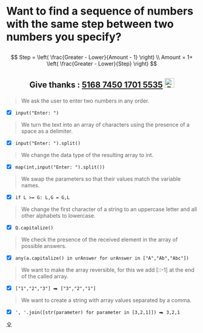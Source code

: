 # <p id="UP">Want to find a sequence of numbers with the same step between two numbers you specify?</p>

$$ Step = \left( \frac{Greater - Lower}{Amount - 1} \right) 
\\
 Amount = 1+ \left( \frac{Greater - Lower}{Step} \right) $$
## <p align="center">Give thanks : <u>5168 7450 1701 5535</u> <a href="https://en.privatbank.ua/all-ways-to-receive-send-an-international-transfer"><img src="https://upload.wikimedia.org/wikipedia/uk/f/ff/%D0%9B%D0%BE%D0%B3%D0%BE%D1%82%D0%B8%D0%BF_%D0%9F%D1%80%D0%B8%D0%B2%D0%B0%D1%8224.png" width = "25" alt="Privat Bank UA"> </a></p>

> We ask the user to enter two numbers in any order.
- [X] `input("Enter: ")`
> We turn the text into an array of characters using the presence of a space as a delimiter.
- [X] `input("Enter: ").split()`
> We change the data type of the resulting array to int.
- [X] `map(int,input("Enter: ").split())`
> We swap the parameters so that their values match the variable names.
- [X] `if L >= G: L,G = G,L`
> We change the first character of a string to an uppercase letter and all other alphabets to lowercase.
- [X] `Q.capitalize()`
> We check the presence of the received element in the array of possible answers.
- [X] `any(a.capitalize() in urAnswer for urAnswer in ["A","Ab","Abc"])`
> We want to make the array reversible, for this we add [::-1] at the end of the called array.
- [X] `["1","2","3"] ⮕ ["3","2","1"]`
> We want to create a string with array values separated by a comma.
- [X] `', '.join([str(parameter) for parameter in [3,2,1]]) ⮕ 3,2,1`

[⇪](#UP)

